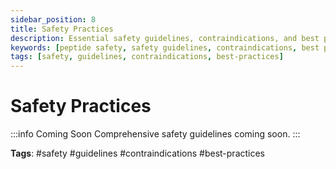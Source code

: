 ```yaml
---
sidebar_position: 8
title: Safety Practices
description: Essential safety guidelines, contraindications, and best practices for responsible peptide use.
keywords: [peptide safety, safety guidelines, contraindications, best practices]
tags: [safety, guidelines, contraindications, best-practices]
---
```


# Safety Practices

:::info Coming Soon
Comprehensive safety guidelines coming soon.
:::

**Tags**: #safety #guidelines #contraindications #best-practices
